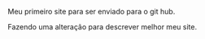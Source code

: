 Meu primeiro site para ser enviado para o git hub.

Fazendo uma alteração para descrever melhor meu site.